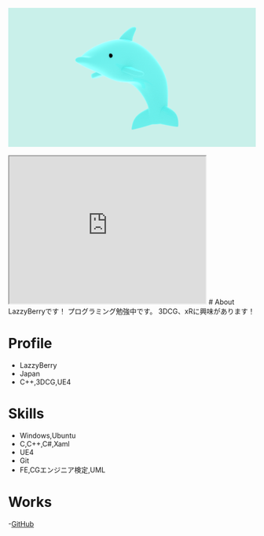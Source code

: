 ![プロフィール写真](dolfon.png)

<iframe src="https://www.openprocessing.org/sketch/932031/embed/" width="400" height="300"></iframe>
# About
LazzyBerryです！
プログラミング勉強中です。
3DCG、xRに興味があります！

# Profile
- LazzyBerry
- Japan
- C++,3DCG,UE4

# Skills
- Windows,Ubuntu
- C,C++,C#,Xaml
- UE4
- Git
- FE,CGエンジニア検定,UML

# Works
 -[GitHub](https://github.com/LazzyBerry)
